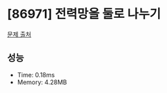 # [86971] 전력망을 둘로 나누기

[문제 출처](https://school.programmers.co.kr/learn/courses/30/lessons/86971)

## 성능

- Time: 0.18ms
- Memory: 4.28MB